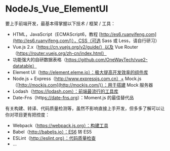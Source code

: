 # NodeJs_Vue_ElementUI

要上手前端开发，最基本得掌握以下技术 / 框架 / 工具：

* HTML，JavaScript（ECMAScript6，教程 [http://es6.ruanyifeng.com](http://es6.ruanyifeng.com/)），CSS（可选 Sass 或 Less，请自行研习）
* Vue.js 2.x（https://cn.vuejs.org/v2/guide/）以及 Vue Router（https://router.vuejs.org/zh-cn/index.html）
* 功能强大的自研数据表格（https://github.com/OneWayTech/vue2-datatable）
* Element UI（http://element.eleme.io）：极大提高开发效率的组件库
* Node.js + Express（http://www.expressjs.com.cn）+ Mock.js（[http://mockjs.com](http://mockjs.com/)）：用于搭建 Mock 服务器
* Lodash（https://lodash.com）：前端最流行的工具库
* Date-Fns（http[s://date-fns.org](http://momentjs.cn)）：Moment.js 的最佳替代品

有关构建、转译、代码质量检测等，虽然不影响直接上手开发，但多多了解可以让你对项目更有把控度：

* Webpack（https://webpack.js.org）：构建工具
* Babel（http://babeljs.io）：ES6 转 ES5
* ESLint（http://eslint.org）：代码质量检查
* ...


